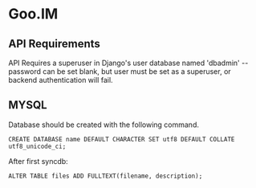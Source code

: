 Goo.IM
======

API Requirements
----------------

API Requires a superuser in Django's user database named 'dbadmin' -- password can be set blank, but user must be set
as a superuser, or backend authentication will fail.

MYSQL
-----

Database should be created with the following command.

    CREATE DATABASE name DEFAULT CHARACTER SET utf8 DEFAULT COLLATE utf8_unicode_ci;

After first syncdb:

    ALTER TABLE files ADD FULLTEXT(filename, description);

